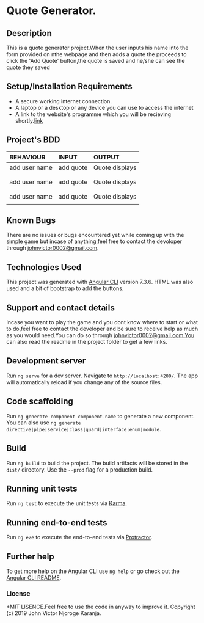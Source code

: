 # Quote Generator.
## Description
This is a quote generator project.When the user inputs his name into the form provided on nthe webpage and then adds a quote the proceeds to click the 'Add Quote' button,the quote is saved and he/she can see the quote they saved 
## Setup/Installation Requirements
* A secure working internet connection.
* A laptop or a desktop or any device you can use to access the internet
* A link to the website's programme which you will be recieving shortly.[link](https://twyfordsparks.github.io/quotes/)


## Project's BDD


  | BEHAVIOUR      |            INPUT     |       OUTPUT        |
  |   :---         |            :---      |         :---        |
  | add user name  |        add quote     |Quote displays       |
  |                |                      |                     |
  |                |                      |                     |  
  | add user name  |        add quote     |Quote displays       |
  |                |                      |                     |  
  |                |                      |                     |
  | add user name  |         add quote    |Quote displays       |                     
  |                |                      |                     |


## Known Bugs
There are no issues or bugs encountered yet while coming up with the simple game but incase of anything,feel free to contact the devoloper through johnvictor0002@gmail.com.
## Technologies Used
This project was generated with [Angular CLI](https://github.com/angular/angular-cli) version 7.3.6.
HTML was also used and a bit of bootstrap to add the buttons.

## Support and contact details
Incase you want to play the game and you dont know where to start or what to do,feel free to contact the developer and be sure to receive help as much as you would need.You can do so through johnvictor0002@gmail.com.You can also read the readme in the project folder to get a few links.
## Development server

Run `ng serve` for a dev server. Navigate to `http://localhost:4200/`. The app will automatically reload if you change any of the source files.

## Code scaffolding

Run `ng generate component component-name` to generate a new component. You can also use `ng generate directive|pipe|service|class|guard|interface|enum|module`.

## Build

Run `ng build` to build the project. The build artifacts will be stored in the `dist/` directory. Use the `--prod` flag for a production build.

## Running unit tests

Run `ng test` to execute the unit tests via [Karma](https://karma-runner.github.io).

## Running end-to-end tests

Run `ng e2e` to execute the end-to-end tests via [Protractor](http://www.protractortest.org/).

## Further help

To get more help on the Angular CLI use `ng help` or go check out the [Angular CLI README](https://github.com/angular/angular-cli/blob/master/README.md).
### License
*MIT LISENCE.Feel free to use the code in anyway to improve it.
Copyright (c) 2019 John Victor Njoroge Karanja.

